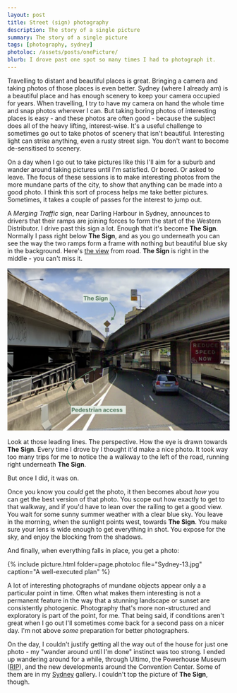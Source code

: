 ```yaml
---
layout: post
title: Street (sign) photography
description: The story of a single picture
summary: The story of a single picture
tags: [photography, sydney]
photoloc: /assets/posts/onePicture/
blurb: I drove past one spot so many times I had to photograph it.  
---
```


Travelling to distant and beautiful places is great. Bringing a camera and taking photos of those places is even better. Sydney (where I already am) is a beautiful place and has enough scenery to keep your camera occupied for years. When travelling, I try to have my camera on hand the whole time and snap photos wherever I can. But taking boring photos of interesting places is easy - and these photos are often good - because the subject does all of the heavy lifting, interest-wise. It's a useful challenge to sometimes go out to take photos of scenery that isn't beautiful. Interesting light can strike anything, even a rusty street sign. You don't want to become de-sensitised to scenery. 

On a day when I go out to take pictures like this I'll aim for a suburb and wander around taking pictures until I'm satisfied. Or bored. Or asked to leave. The focus of these sessions is to make interesting photos from the more mundane parts of the city, to show that anything can be made into a good photo. I think this sort of process helps me take better pictures. Sometimes, it takes a couple of passes for the interest to jump out. 

A *Merging Traffic* sign, near Darling Harbour in Sydney, announces to drivers that their ramps are joining forces to form the start of the Western Distributor. I drive past this sign a lot. Enough that it's become **The Sign**. Normally I pass right below **The Sign**, and as you go underneath you can see the way the two ramps form a frame with nothing but beautiful blue sky in the background. Here's [the view](https://www.google.com/maps/@-33.8743004,151.2003353,3a,39y,260.03h,95.59t/data=!3m6!1e1!3m4!1sRiw1A53IRV60NODc6FmEiw!2e0!7i13312!8i6656) from road. **The Sign** is right in the middle - you can't miss it.

![The view of the sign](/assets/posts/onePicture/theSign.png)

Look at those leading lines. The perspective. How the eye is drawn towards **The Sign**.
Every time I drove by I thought it'd make a nice photo. It took way too many trips for me to notice the a walkway to the left of the road, running right underneath **The Sign**.

But once I did, it was on.

Once you know you *could* get the photo, it then becomes about *how* you can get the best version of that photo. You scope out how exactly to get to that walkway, and if you'd have to lean over the railing to get a good view. You wait for some sunny summer weather with a clear blue sky. You leave in the morning, when the sunlight points west, towards **The Sign**. You make sure your lens is wide enough to get everything in shot. You expose for the sky, and enjoy the blocking from the shadows.

And finally, when everything falls in place, you get a photo:

{% include picture.html
   folder=page.photoloc
   file="Sydney-13.jpg"
   caption="A well-executed plan"
%}

A lot of interesting photographs of mundane objects appear only a a particular point in time. Often what makes them interesting is not a permanent feature in the way that a stunning landscape or sunset are consistently photogenic. Photography that's more non-structured and exploratory is part of the point, for me. That being said, if conditions aren't great when I go out I'll sometimes come back for a second pass on a nicer day. I'm not above *some* preparation for better photographers.

On the day, I couldn't justify getting all the way out of the house for just one photo - my "wander around until I'm done" instinct was too strong. I ended up wandering around for a while, through Ultimo, the Powerhouse Museum ([RIP](https://maas.museum/powerhouse-museum/visiting-powerhouse-in-2020-2021/)), and the new developments around the Convention Center. Some of them are in my [Sydney](/photos/sydney/) gallery. I couldn't top the picture of **The Sign**, though.
